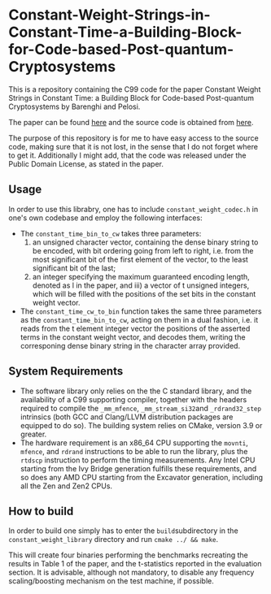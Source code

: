# Constant-Weight-Strings-in-Constant-Time-a-Building-Block-for-Code-based-Post-quantum-Cryptosystems
This is a repository containing the C99 code for the paper Constant Weight Strings in Constant Time: a Building Block for Code-based Post-quantum Cryptosystems by Barenghi and Pelosi.

The paper can be found [here](https://dl.acm.org/doi/10.1145/3387902.3392630) and the source code is obtained from [here](https://zenodo.org/records/3747546).

The purpose of this repository is for me to have easy access to the source code, making sure that it is not lost, in the sense that I do not forget where to get it.
Additionally I might add, that the code was released under the Public Domain License, as stated in the paper.

## Usage
In order to use this librabry, one has to include ```constant_weight_codec.h``` in one's own codebase and employ the following interfaces:

- The ```constant_time_bin_to_cw``` takes three parameters:
  1. an unsigned character vector, containing the dense binary string to be encoded, with bit ordering going from left to right, i.e. from the most significant bit of the first element of the vector, to the least significant bit of the last;
  2. an integer specifying the maximum guaranteed encoding length, denoted as l in the paper, and iii) a vector of t unsigned integers, which will be filled with the positions of the set bits in the constant weight vector.
- The ```constant_time_cw_to_bin``` function takes the same three parameters as the ```constant_time_bin_to_cw```, acting on them in a dual fashion, i.e. it reads from the t element integer vector the positions of the asserted terms in the constant weight vector, and decodes them, writing the corresponing dense binary string in the character array provided.

## System Requirements
- The software library only relies on the the C standard library, and the availability of a C99 supporting compiler, together with the headers required to compile the ```_mm_mfence```, ```_mm_stream_si32```and ```_rdrand32_step``` intrinsics (both GCC and Clang/LLVM distribution packages are equipped to do so). The building system relies on CMake, version 3.9 or greater.
- The hardware requirement is an x86_64 CPU supporting the ```movnti```, ```mfence```, and ```rdrand``` instructions to be able to run the library, plus the ```rtdscp``` instruction to perform the timing measurements. Any Intel CPU starting from the Ivy Bridge generation fulfills these requirements, and so does any AMD CPU starting from the Excavator generation, including all the Zen and Zen2 CPUs.

## How to build
In order to build one simply has to enter the ```build```subdirectory in the ```constant_weight_library``` directory and run ```cmake ../ && make```.

This will create four binaries performing the benchmarks recreating the results in Table 1 of the paper, and the t-statistics reported in the evaluation section. It is advisable, although not mandatory, to disable any frequency scaling/boosting  mechanism on the test machine, if possible.
